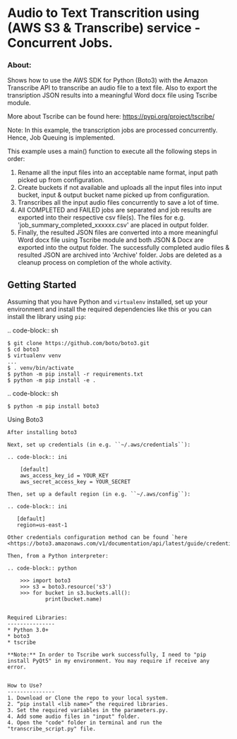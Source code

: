 # Audio to Text Transcrition using (AWS S3 & Transcribe) service - Concurrent Jobs.

### About:
Shows how to use the AWS SDK for Python (Boto3) with the Amazon Transcribe API to transcribe an audio file to a text file. Also to export the transription JSON results into a meaningful Word docx file using Tscribe module.

More about Tscribe can be found here: https://pypi.org/project/tscribe/

Note: In this example, the transcription jobs are processed concurrently. Hence, Job Queuing is implemented. 

This example uses a main() function to execute all the following steps in order:

1. Rename all the input files into an acceptable name format, input path picked up from configuration.
2. Create buckets if not available and uploads all the input files into input bucket, input & output bucket name picked up from configuration.
3. Transcribes all the input audio files concurrently to save a lot of time.
4. All COMPLETED and FAILED jobs are separated and job results are exported into their respective csv file(s). The files  for e.g. 'job_summary_completed_xxxxxx.csv' are placed in output folder. 
5. Finally, the resulted JSON files are converted into a more meaningful Word docx file using Tscribe module and both JSON & Docx are exported into the output folder. The successfully completed audio files & resulted JSON are archived into 'Archive' folder. Jobs are deleted as a cleanup process on completion of the whole activity.

Getting Started
---------------
Assuming that you have Python and ``virtualenv`` installed, set up your environment and install the required dependencies like this or you can install the library using ``pip``:

.. code-block:: sh

    $ git clone https://github.com/boto/boto3.git
    $ cd boto3
    $ virtualenv venv
    ...
    $ . venv/bin/activate
    $ python -m pip install -r requirements.txt
    $ python -m pip install -e .

.. code-block:: sh

    $ python -m pip install boto3

    
Using Boto3
~~~~~~~~~~~~~~
After installing boto3 

Next, set up credentials (in e.g. ``~/.aws/credentials``):

.. code-block:: ini

    [default]
    aws_access_key_id = YOUR_KEY
    aws_secret_access_key = YOUR_SECRET

Then, set up a default region (in e.g. ``~/.aws/config``):

.. code-block:: ini

   [default]
   region=us-east-1
    
Other credentials configuration method can be found `here <https://boto3.amazonaws.com/v1/documentation/api/latest/guide/credentials.html>`__

Then, from a Python interpreter:

.. code-block:: python

    >>> import boto3
    >>> s3 = boto3.resource('s3')
    >>> for bucket in s3.buckets.all():
            print(bucket.name)


Required Libraries:
---------------
* Python 3.0+
* boto3
* tscribe

**Note:** In order to Tscribe work successfully, I need to "pip install PyQt5" in my environment. You may require if receive any error.


How to Use?
---------------
1. Download or Clone the repo to your local system.
2. “pip install <lib name>” the required libraries.
3. Set the required variables in the parameters.py.
4. Add some audio files in "input" folder.
4. Open the "code" folder in terminal and run the "transcribe_script.py" file.

 
